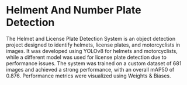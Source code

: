 
 # Helment And Number Plate Detection
The Helmet and License Plate Detection System is an object detection project designed to identify helmets, license plates, and motorcyclists in images. It was developed using YOLOv8 for helmets and motorcyclists, while a different model was used for license plate detection due to performance issues. The system was trained on a custom dataset of 681 images and achieved a strong performance, with an overall mAP50 of 0.876. Performance metrics were visualized using Weights & Biases. 

